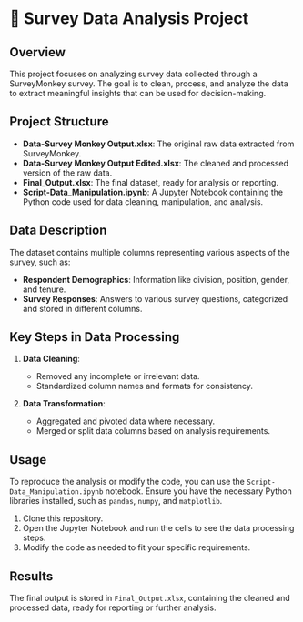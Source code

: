 # 🐒 Survey Data Analysis Project

## Overview

This project focuses on analyzing survey data collected through a SurveyMonkey survey. The goal is to clean, process, and analyze the data to extract meaningful insights that can be used for decision-making.

## Project Structure

- **Data-Survey Monkey Output.xlsx**: The original raw data extracted from SurveyMonkey.
- **Data-Survey Monkey Output Edited.xlsx**: The cleaned and processed version of the raw data.
- **Final_Output.xlsx**: The final dataset, ready for analysis or reporting.
- **Script-Data_Manipulation.ipynb**: A Jupyter Notebook containing the Python code used for data cleaning, manipulation, and analysis.

## Data Description

The dataset contains multiple columns representing various aspects of the survey, such as:
- **Respondent Demographics**: Information like division, position, gender, and tenure.
- **Survey Responses**: Answers to various survey questions, categorized and stored in different columns.

## Key Steps in Data Processing

1. **Data Cleaning**:
   - Removed any incomplete or irrelevant data.
   - Standardized column names and formats for consistency.

2. **Data Transformation**:
   - Aggregated and pivoted data where necessary.
   - Merged or split data columns based on analysis requirements.

## Usage

To reproduce the analysis or modify the code, you can use the `Script-Data_Manipulation.ipynb` notebook. Ensure you have the necessary Python libraries installed, such as `pandas`, `numpy`, and `matplotlib`.

1. Clone this repository.
2. Open the Jupyter Notebook and run the cells to see the data processing steps.
3. Modify the code as needed to fit your specific requirements.

## Results

The final output is stored in `Final_Output.xlsx`, containing the cleaned and processed data, ready for reporting or further analysis.
